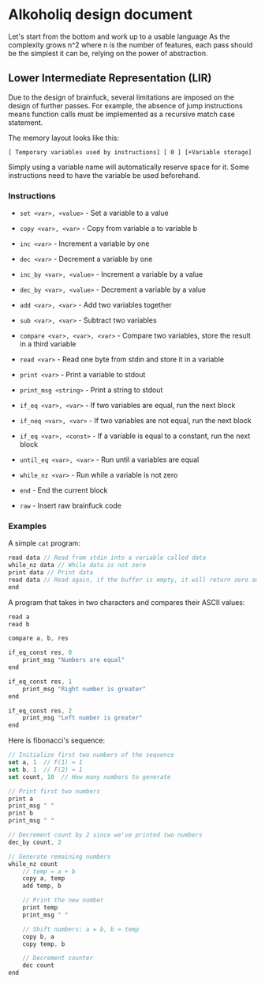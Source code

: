 # Alkoholiq design document

Let's start from the bottom and work up to a usable language
As the complexity grows n^2 where n is the number of features, each pass should be the simplest it can be, relying on
the
power of abstraction.

## Lower Intermediate Representation (LIR)

Due to the design of brainfuck, several limitations are imposed on the design of further passes.
For example, the absence of jump instructions means function calls must be implemented as a recursive match case
statement.

The memory layout looks like this:

```
[ Temporary variables used by instructions] [ 0 ] [+Variable storage]
```

Simply using a variable name will automatically reserve space for it. Some instructions need to have the variable be
used beforehand.

### Instructions

- `set <var>, <value>` - Set a variable to a value
- `copy <var>, <var>` - Copy from variable a to variable b

- `inc <var>` - Increment a variable by one
- `dec <var>` - Decrement a variable by one
- `inc_by <var>, <value>` - Increment a variable by a value
- `dec_by <var>, <value>` - Decrement a variable by a value

- `add <var>, <var>` - Add two variables together
- `sub <var>, <var>` - Subtract two variables
- `compare <var>, <var>, <var>` - Compare two variables, store the result in a third variable

- `read <var>` - Read one byte from stdin and store it in a variable
- `print <var>` - Print a variable to stdout
- `print_msg <string>` - Print a string to stdout

- `if_eq <var>, <var>` - If two variables are equal, run the next block
- `if_neq <var>, <var>` - If two variables are not equal, run the next block
- `if_eq <var>, <const>` - If a variable is equal to a constant, run the next block
- `until_eq <var>, <var>` - Run until a variables are equal
- `while_nz <var>` - Run while a variable is not zero
- `end` - End the current block

- `raw` - Insert raw brainfuck code


### Examples

A simple `cat` program:

```js
read data // Read from stdin into a variable called data
while_nz data // While data is not zero
print data // Print data
read data // Read again, if the buffer is empty, it will return zero and exit the loop
end
```

A program that takes in two characters and compares their ASCII values:

```js
read a
read b

compare a, b, res

if_eq_const res, 0
    print_msg "Numbers are equal"
end

if_eq_const res, 1
    print_msg "Right number is greater"
end

if_eq_const res, 2
    print_msg "Left number is greater"
end
```


Here is fibonacci's sequence:

```js
// Initialize first two numbers of the sequence
set a, 1  // F(1) = 1
set b, 1  // F(2) = 1
set count, 10  // How many numbers to generate

// Print first two numbers
print a
print_msg " "
print b
print_msg " "

// Decrement count by 2 since we've printed two numbers
dec_by count, 2

// Generate remaining numbers
while_nz count
    // temp = a + b
    copy a, temp
    add temp, b

    // Print the new number
    print temp
    print_msg " "

    // Shift numbers: a = b, b = temp
    copy b, a
    copy temp, b

    // Decrement counter
    dec count
end

```
